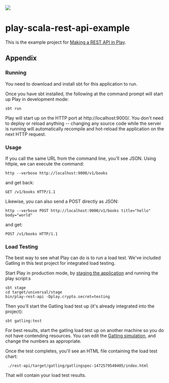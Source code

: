 [<img src="https://img.shields.io/travis/playframework/play-scala-rest-api-example.svg"/>](https://travis-ci.org/playframework/play-scala-rest-api-example)

# play-scala-rest-api-example

This is the example project for [Making a REST API in Play](http://developer.lightbend.com/guides/play-rest-api/index.html).

## Appendix

### Running

You need to download and install sbt for this application to run.

Once you have sbt installed, the following at the command prompt will start up Play in development mode:

```
sbt run
```

Play will start up on the HTTP port at http://localhost:9000/.   You don't need to deploy or reload anything -- changing any source code while the server is running will automatically recompile and hot-reload the application on the next HTTP request. 

### Usage

If you call the same URL from the command line, you’ll see JSON. Using httpie, we can execute the command:

```
http --verbose http://localhost:9000/v1/books
```

and get back:

```
GET /v1/books HTTP/1.1
```

Likewise, you can also send a POST directly as JSON:

```
http --verbose POST http://localhost:9000/v1/books title="hello" body="world"
```

and get:

```
POST /v1/books HTTP/1.1
```

### Load Testing

The best way to see what Play can do is to run a load test.  We've included Gatling in this test project for integrated load testing.

Start Play in production mode, by [staging the application](https://www.playframework.com/documentation/2.5.x/Deploying) and running the play script:s

```
sbt stage
cd target/universal/stage
bin/play-rest-api -Dplay.crypto.secret=testing
```

Then you'll start the Gatling load test up (it's already integrated into the project):

```
sbt gatling:test
```

For best results, start the gatling load test up on another machine so you do not have contending resources.  You can edit the [Gatling simulation](http://gatling.io/docs/2.2.2/general/simulation_structure.html#simulation-structure), and change the numbers as appropriate.

Once the test completes, you'll see an HTML file containing the load test chart:

```
 ./rest-api/target/gatling/gatlingspec-1472579540405/index.html
```

That will contain your load test results.
